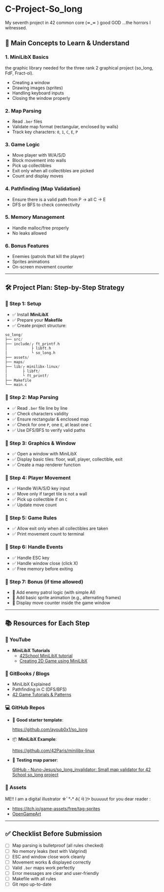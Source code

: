 # C-Project-So_long
My seventh project in 42 common core (≖_≖ ) good GOD …the horrors I witnessed.

## 🧠 Main Concepts to Learn & Understand

### 1. **MiniLibX Basics**

the graphic library needed for the three rank 2 graphical project (so_long, FdF, Fract-ol).

- Creating a window
- Drawing images (sprites)
- Handling keyboard inputs
- Closing the window properly

### 2. **Map Parsing**

- Read `.ber` files
- Validate map format (rectangular, enclosed by walls)
- Track key characters: `0`, `1`, `C`, `E`, `P`

### 3. **Game Logic**

- Move player with W/A/S/D
- Block movement into walls
- Pick up collectibles
- Exit only when all collectibles are picked
- Count and display moves

### 4. **Pathfinding (Map Validation)**

- Ensure there is a valid path from P → all C → E
- DFS or BFS to check connectivity

### 5. **Memory Management**

- Handle malloc/free properly
- No leaks allowed

### 6. **Bonus Features**

- Enemies (patrols that kill the player)
- Sprites animations
- On-screen movement counter

---

## 🛠️ Project Plan: Step-by-Step Strategy

### 🔹 Step 1: Setup

- ✅ Install **MiniLibX**
- ✅ Prepare your **Makefile**
- ✅ Create project structure:

```c
so_long/
├── src/
├── include/┌ ft_printf.h
│           ├ libft.h
│           └ so_long.h
├── assets/
├── maps/
├── lib/┌ minilibx-linux/
│       ├ libft/
│       └ ft_printf/
├── Makefile
└── main.c
```

### 🔹 Step 2: Map Parsing

- ✅ Read `.ber` file line by line
- ✅ Check characters validity
- ✅ Ensure rectangular & enclosed map
- ✅ Check for one `P`, one `E`, at least one `C`
- ✅ Use DFS/BFS to verify valid paths

### 🔹 Step 3: Graphics & Window

- ✅ Open a window with MiniLibX
- ✅ Display basic tiles: floor, wall, player, collectible, exit
- ✅ Create a map renderer function

### 🔹 Step 4: Player Movement

- ✅ Handle W/A/S/D key input
- ✅ Move only if target tile is not a wall
- ✅ Pick up collectible if on `C`
- ✅ Update move count

### 🔹 Step 5: Game Rules

- ✅ Allow exit only when all collectibles are taken
- ✅ Print movement count to terminal

### 🔹 Step 6: Handle Events

- ✅ Handle ESC key
- ✅ Handle window close (click X)
- ✅ Free memory before exiting

### 🔹 Step 7: Bonus (if time allowed)

- 🔸 Add enemy patrol logic (with simple AI)
- 🔸 Add basic sprite animation (e.g., alternating frames)
- 🔸 Display move counter inside the game window

---

## 📚 Resources for Each Step

### 🎥 YouTube

- **MiniLibX Tutorials**
    - [42School MiniLibX tutorial](https://www.youtube.com/watch?v=a1yD_lgDtmM)
    - [Creating 2D Game using MiniLibX](https://www.youtube.com/watch?v=g5HEp2MxKtg)

### 📘 GitBooks / Blogs

- MiniLibX Explained
- Pathfinding in C (DFS/BFS)
- [42 Game Tutorials & Patterns](https://github.com/0xAliK/42-So_long)

### 💻 GitHub Repos

- 🧠 **Good starter template**:
    
    https://github.com/ayoub0x1/so_long
    
- 📦 **MiniLibX Example**:
    
    https://github.com/42Paris/minilibx-linux
    
- 🧪 **Testing map parser**:
    
    [GitHub - Nuno-Jesus/so_long_invalidator: Small map validator for 42 School so_long project](https://github.com/Nuno-Jesus/so_long_invalidator.git)
    

### 🎨 Assets

ME!! I am a digital illustrator ☆ﾟ°˖* ᕕ( ᐛ )ᕗ buuuuut for you dear reader :

- https://itch.io/game-assets/free/tag-sprites
- [OpenGameArt](https://opengameart.org/)

---

## ✅ Checklist Before Submission

- [ ]  Map parsing is bulletproof (all rules checked)
- [ ]  No memory leaks (test with Valgrind)
- [ ]  ESC and window close work cleanly
- [ ]  Movement works & displayed correctly
- [ ]  Valid `.ber` maps work perfectly
- [ ]  Error messages are clear and user-friendly
- [ ]  Makefile with all rules
- [ ]  Git repo up-to-date
